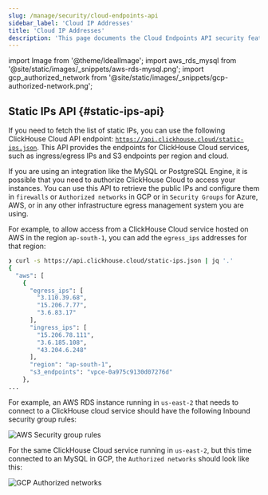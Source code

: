 ```yaml
---
slug: /manage/security/cloud-endpoints-api
sidebar_label: 'Cloud IP Addresses'
title: 'Cloud IP Addresses'
description: 'This page documents the Cloud Endpoints API security features within ClickHouse. It details how to secure your ClickHouse deployments by managing access through authentication and authorization mechanisms.'
---
```


import Image from '@theme/IdealImage';
import aws_rds_mysql from '@site/static/images/_snippets/aws-rds-mysql.png';
import gcp_authorized_network from '@site/static/images/_snippets/gcp-authorized-network.png';

## Static IPs API {#static-ips-api}

If you need to fetch the list of static IPs, you can use the following ClickHouse Cloud API endpoint: [`https://api.clickhouse.cloud/static-ips.json`](https://api.clickhouse.cloud/static-ips.json). This API provides the endpoints for ClickHouse Cloud services, such as ingress/egress IPs and S3 endpoints per region and cloud.

If you are using an integration like the MySQL or PostgreSQL Engine, it is possible that you need to authorize ClickHouse Cloud to access your instances. You can use this API to retrieve the public IPs and configure them in `firewalls` or `Authorized networks` in GCP or in `Security Groups` for Azure, AWS, or in any other infrastructure egress management system you are using.

For example, to allow access from a ClickHouse Cloud service hosted on AWS in the region `ap-south-1`, you can add the `egress_ips` addresses for that region:

```bash
❯ curl -s https://api.clickhouse.cloud/static-ips.json | jq '.'
{
  "aws": [
    {
      "egress_ips": [
        "3.110.39.68",
        "15.206.7.77",
        "3.6.83.17"
      ],
      "ingress_ips": [
        "15.206.78.111",
        "3.6.185.108",
        "43.204.6.248"
      ],
      "region": "ap-south-1",
      "s3_endpoints": "vpce-0a975c9130d07276d"
    },
...
```

For example, an AWS RDS instance running in `us-east-2` that needs to connect to a ClickHouse cloud service should have the following Inbound security group rules:

<Image img={aws_rds_mysql} size="lg" alt="AWS Security group rules" border />

For the same ClickHouse Cloud service running in `us-east-2`, but this time connected to an MySQL in GCP, the `Authorized networks` should look like this:

<Image img={gcp_authorized_network} size="md" alt="GCP Authorized networks" border />
